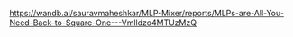https://wandb.ai/sauravmaheshkar/MLP-Mixer/reports/MLPs-are-All-You-Need-Back-to-Square-One---Vmlldzo4MTUzMzQ
